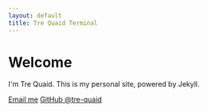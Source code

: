 ```yaml
---
layout: default
title: Tre Quaid Terminal
---
```


# Welcome

I'm Tre Quaid. This is my personal site, powered by Jekyll.

[Email me](mailto:trequaid@gmail.com)
[GitHub @tre-quaid](https://github.com/tre-quaid)
